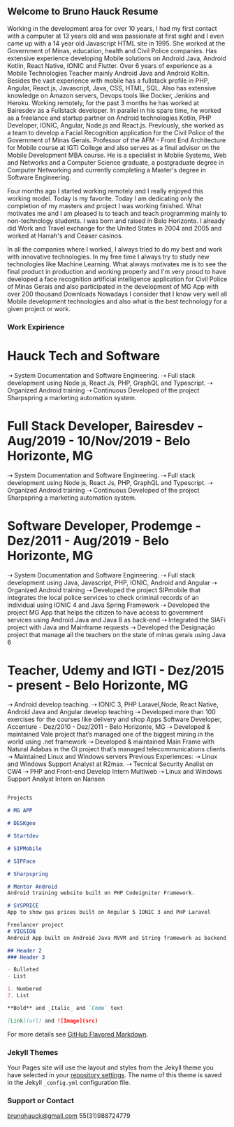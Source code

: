 ## Welcome to Bruno Hauck Resume

Working in the development area for over 10 years, I had my first contact with a computer at 13 years old and was passionate at first sight and I even came up with a 14 year old Javascript HTML site in 1995. She worked at the Government of Minas, education, health and Civil Police companies. Has extensive experience developing Mobile solutions on Android Java, Android Kotlin, React Native, IONIC and Flutter. Over 6 years of experience as a Mobile Technologies Teacher mainly Android Java and Android Koltin. Besides the vast experience with mobile has a fullstack profile in PHP, Angular, React.js, Javascript, Java, CSS, HTML, SQL. Also has extensive knowledge on Amazon servers, Devops tools like Docker, Jenkins and Heroku. Working remotely, for the past 3 months he has worked at Bairesdev as a Fullstack developer. In parallel in his spare time, he worked as a freelance and startup partner on Android technologies Kotlin, PHP Developer, IONIC, Angular, Node.js and React.js. Previously, she worked as a team to develop a Facial Recognition application for the Civil Police of the Government of Minas Gerais. Professor of the AFM - Front End Architecture for Mobile course at IGTI College and also serves as a final advisor on the Mobile Development MBA course. He is a specialist in Mobile Systems, Web and Networks and a Computer Science graduate, a postgraduate degree in Computer Networking and currently completing a Master's degree in Software Engineering.

Four months ago I started working remotely and I really enjoyed this working model. Today is my favorite.
Today I am dedicating only the completion of my masters and project I was working finished. What motivates me and I am pleased is to teach and teach programming mainly to non-technology students.
I was born and raised in Belo Horizonte. I already did Work and Travel exchange for the United States in 2004 and 2005 and worked at Harrah's and Ceaser casinos.

In all the companies where I worked, I always tried to do my best and work with innovative technologies. In my free time I always try to study new technologies like Machine Learning. What always motivates me is to see the final product in production and working properly and I'm very proud to have developed a face recognition artificial intelligence application for Civil Police of Minas Gerais and also participated in the development of MG App with over 200 thousand Downloads Nowadays I consider that I know very well all Mobile development technologies and also what is the best technology for a given project or work.

### Work Expirience

# Hauck Tech and Software
⇢ System Documentation and Software Engineering.
⇢ Full stack development using Node js, React Js, PHP, GraphQL and Typescript.
⇢ Organized Android training
⇢ Continuous Developed of the project Sharpspring a marketing automation system.

# Full Stack Developer, Bairesdev - Aug/2019 - 10/Nov/2019 - Belo Horizonte, MG
⇢ System Documentation and Software Engineering.
⇢ Full stack development using Node js, React Js, PHP, GraphQL and Typescript.
⇢ Organized Android training
⇢ Continuous Developed of the project Sharpspring a marketing automation system.

# Software Developer, Prodemge - Dez/2011 - Aug/2019 - Belo Horizonte, MG
⇢ System Documentation and Software Engineering.
⇢ Full stack development using Java, Javascript, PHP, IONIC, Android and Angular
⇢ Organized Android training
⇢ Developed the project SIPmobile that integrates the local police services to check
criminal records of an individual using IONIC 4 and Java Spring Framework
⇢ Developed the project MG App that helps the citizen to have access to
government services using Android Java and Java 8 as back-end
⇢ Integrated the SIAFi project with Java and Mainframe requests
⇢ Developed the Designação project that manage all the teachers on the state of
minas gerais using Java 6
# Teacher, Udemy and IGTI - Dez/2015 - present - Belo Horizonte, MG
⇢ Android develop teaching.
⇢ IONIC 3, PHP Laravel,Node, React Native, Android Java and Angular develop
teaching
⇢ Developed more than 100 exercises for the courses like delivery and shop Apps
Software Developer, Accenture - Dez/2010 - Dez/2011 - Belo Horizonte, MG
⇢ Developed & maintained Vale project that’s managed one of the biggest mining in
the world using .net framework
⇢ Developed & maintained Main Frame with Natural Adabas in the Oi project that’s
managed telecommunications clients
⇢ Maintained Linux and Windows servers
Previous Experiences:
⇢ Linux and Windows Support Analyst at R2max. 
⇢ Tecnical Security Analist on CW4
⇢ PHP and Front-end Develop Intern Multiweb
⇢ Linux and Windows Support Analyst Intern on Nansen

```markdown

Projects 

# MG APP

# DESKgeo

# Startdev

# SIPMobile

# SIPFace

# Sharpspring

# Mentor Android
Android training website built on PHP Codeigniter Framework.

# SYSPRICE 
App to show gas prices built on Angular 5 IONIC 3 and PHP Laravel 

Freelancer project
# VIGSION 
Android App built on Android Java MVVM and String framework as backend

## Header 2
### Header 3

- Bulleted
- List

1. Numbered
2. List

**Bold** and _Italic_ and `Code` text

[Link](url) and ![Image](src)
```

For more details see [GitHub Flavored Markdown](https://guides.github.com/features/mastering-markdown/).

### Jekyll Themes

Your Pages site will use the layout and styles from the Jekyll theme you have selected in your [repository settings](https://github.com/brunohauck/brunohauck.github.io/settings). The name of this theme is saved in the Jekyll `_config.yml` configuration file.

### Support or Contact

brunohauck@gmail.com
55(31)988724779

